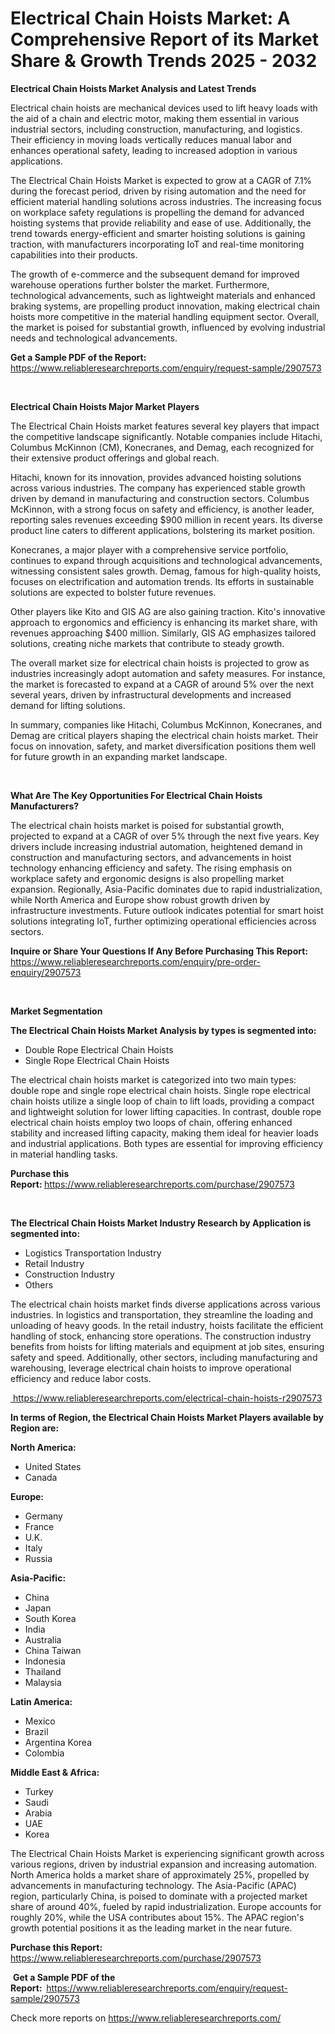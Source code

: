 <p><h1>Electrical Chain Hoists Market: A Comprehensive Report of its Market Share & Growth Trends 2025 - 2032</h1></p><p><strong>Electrical Chain Hoists Market Analysis and Latest Trends</strong></p>
<p><p>Electrical chain hoists are mechanical devices used to lift heavy loads with the aid of a chain and electric motor, making them essential in various industrial sectors, including construction, manufacturing, and logistics. Their efficiency in moving loads vertically reduces manual labor and enhances operational safety, leading to increased adoption in various applications. </p><p>The Electrical Chain Hoists Market is expected to grow at a CAGR of 7.1% during the forecast period, driven by rising automation and the need for efficient material handling solutions across industries. The increasing focus on workplace safety regulations is propelling the demand for advanced hoisting systems that provide reliability and ease of use. Additionally, the trend towards energy-efficient and smarter hoisting solutions is gaining traction, with manufacturers incorporating IoT and real-time monitoring capabilities into their products. </p><p>The growth of e-commerce and the subsequent demand for improved warehouse operations further bolster the market. Furthermore, technological advancements, such as lightweight materials and enhanced braking systems, are propelling product innovation, making electrical chain hoists more competitive in the material handling equipment sector. Overall, the market is poised for substantial growth, influenced by evolving industrial needs and technological advancements.</p></p>
<p><strong>Get a Sample PDF of the Report:&nbsp;</strong> <a href="https://www.reliableresearchreports.com/enquiry/request-sample/2907573?utm_campaign=2487&utm_medium=2&utm_source=Github&utm_content=ia&utm_term=12032025&utm_id=electrical-chain-hoists">https://www.reliableresearchreports.com/enquiry/request-sample/2907573</a></p>
<p>&nbsp;</p>
<p><strong>Electrical Chain Hoists Major Market Players</strong></p>
<p><p>The Electrical Chain Hoists market features several key players that impact the competitive landscape significantly. Notable companies include Hitachi, Columbus McKinnon (CM), Konecranes, and Demag, each recognized for their extensive product offerings and global reach.</p><p>Hitachi, known for its innovation, provides advanced hoisting solutions across various industries. The company has experienced stable growth driven by demand in manufacturing and construction sectors. Columbus McKinnon, with a strong focus on safety and efficiency, is another leader, reporting sales revenues exceeding $900 million in recent years. Its diverse product line caters to different applications, bolstering its market position.</p><p>Konecranes, a major player with a comprehensive service portfolio, continues to expand through acquisitions and technological advancements, witnessing consistent sales growth. Demag, famous for high-quality hoists, focuses on electrification and automation trends. Its efforts in sustainable solutions are expected to bolster future revenues.</p><p>Other players like Kito and GIS AG are also gaining traction. Kito's innovative approach to ergonomics and efficiency is enhancing its market share, with revenues approaching $400 million. Similarly, GIS AG emphasizes tailored solutions, creating niche markets that contribute to steady growth.</p><p>The overall market size for electrical chain hoists is projected to grow as industries increasingly adopt automation and safety measures. For instance, the market is forecasted to expand at a CAGR of around 5% over the next several years, driven by infrastructural developments and increased demand for lifting solutions.</p><p>In summary, companies like Hitachi, Columbus McKinnon, Konecranes, and Demag are critical players shaping the electrical chain hoists market. Their focus on innovation, safety, and market diversification positions them well for future growth in an expanding market landscape.</p></p>
<p>&nbsp;</p>
<p><strong>What Are The Key Opportunities For Electrical Chain Hoists Manufacturers?</strong></p>
<p><p>The electrical chain hoists market is poised for substantial growth, projected to expand at a CAGR of over 5% through the next five years. Key drivers include increasing industrial automation, heightened demand in construction and manufacturing sectors, and advancements in hoist technology enhancing efficiency and safety. The rising emphasis on workplace safety and ergonomic designs is also propelling market expansion. Regionally, Asia-Pacific dominates due to rapid industrialization, while North America and Europe show robust growth driven by infrastructure investments. Future outlook indicates potential for smart hoist solutions integrating IoT, further optimizing operational efficiencies across sectors.</p></p>
<p><strong>Inquire or Share Your Questions If Any Before Purchasing This Report:</strong> <a href="https://www.reliableresearchreports.com/enquiry/pre-order-enquiry/2907573?utm_campaign=2487&utm_medium=2&utm_source=Github&utm_content=ia&utm_term=12032025&utm_id=electrical-chain-hoists">https://www.reliableresearchreports.com/enquiry/pre-order-enquiry/2907573</a></p>
<p>&nbsp;</p>
<p><strong>Market Segmentation</strong></p>
<p><strong>The Electrical Chain Hoists Market Analysis by types is segmented into:</strong></p>
<p><ul><li>Double Rope Electrical Chain Hoists</li><li>Single Rope Electrical Chain Hoists</li></ul></p>
<p><p>The electrical chain hoists market is categorized into two main types: double rope and single rope electrical chain hoists. Single rope electrical chain hoists utilize a single loop of chain to lift loads, providing a compact and lightweight solution for lower lifting capacities. In contrast, double rope electrical chain hoists employ two loops of chain, offering enhanced stability and increased lifting capacity, making them ideal for heavier loads and industrial applications. Both types are essential for improving efficiency in material handling tasks.</p></p>
<p><strong>Purchase this Report:&nbsp;</strong><a href="https://www.reliableresearchreports.com/purchase/2907573?utm_campaign=2487&utm_medium=2&utm_source=Github&utm_content=ia&utm_term=12032025&utm_id=electrical-chain-hoists">https://www.reliableresearchreports.com/purchase/2907573</a></p>
<p>&nbsp;</p>
<p><strong>The Electrical Chain Hoists Market Industry Research by Application is segmented into:</strong></p>
<p><ul><li>Logistics Transportation Industry</li><li>Retail Industry</li><li>Construction Industry</li><li>Others</li></ul></p>
<p><p>The electrical chain hoists market finds diverse applications across various industries. In logistics and transportation, they streamline the loading and unloading of heavy goods. In the retail industry, hoists facilitate the efficient handling of stock, enhancing store operations. The construction industry benefits from hoists for lifting materials and equipment at job sites, ensuring safety and speed. Additionally, other sectors, including manufacturing and warehousing, leverage electrical chain hoists to improve operational efficiency and reduce labor costs.</p></p>
<p><a href="https://www.reliableresearchreports.com/electrical-chain-hoists-r2907573?utm_campaign=2487&utm_medium=2&utm_source=Github&utm_content=ia&utm_term=12032025&utm_id=electrical-chain-hoists">&nbsp;https://www.reliableresearchreports.com/electrical-chain-hoists-r2907573</a></p>
<p><strong>In terms of Region, the Electrical Chain Hoists Market Players available by Region are:</strong></p>
<p>
    <p> <strong> North America: </strong>
        <ul>
            <li>United States</li>
            <li>Canada</li>
        </ul>
        </p> 
    <p> <strong> Europe: </strong>
        <ul>
            <li>Germany</li>
            <li>France</li>
            <li>U.K.</li>
            <li>Italy</li>
            <li>Russia</li>
        </ul>
        </p> 
    <p> <strong> Asia-Pacific: </strong>
        <ul>
            <li>China</li>
            <li>Japan</li>
            <li>South Korea</li>
            <li>India</li>
            <li>Australia</li>
            <li>China Taiwan</li>
            <li>Indonesia</li>
            <li>Thailand</li>
            <li>Malaysia</li>
        </ul>
        </p> 
    <p> <strong> Latin America: </strong>
        <ul>
            <li>Mexico</li>
            <li>Brazil</li>
            <li>Argentina Korea</li>
            <li>Colombia</li>
        </ul>
        </p> 
    <p> <strong> Middle East & Africa: </strong>
        <ul>
            <li>Turkey</li>
            <li>Saudi</li>
            <li>Arabia</li>
            <li>UAE</li>
            <li>Korea</li>
        </ul>
    </p>
    </p>
<p><p>The Electrical Chain Hoists Market is experiencing significant growth across various regions, driven by industrial expansion and increasing automation. North America holds a market share of approximately 25%, propelled by advancements in manufacturing technology. The Asia-Pacific (APAC) region, particularly China, is poised to dominate with a projected market share of around 40%, fueled by rapid industrialization. Europe accounts for roughly 20%, while the USA contributes about 15%. The APAC region's growth potential positions it as the leading market in the near future.</p></p>
<p><strong>Purchase this Report: </strong><a href="https://www.reliableresearchreports.com/purchase/2907573?utm_campaign=2487&utm_medium=2&utm_source=Github&utm_content=ia&utm_term=12032025&utm_id=electrical-chain-hoists">https://www.reliableresearchreports.com/purchase/2907573</a></p>
<p>&nbsp;<strong>Get a Sample PDF of the Report:&nbsp;&nbsp;</strong><a href="https://www.reliableresearchreports.com/enquiry/request-sample/2907573?utm_campaign=2487&utm_medium=2&utm_source=Github&utm_content=ia&utm_term=12032025&utm_id=electrical-chain-hoists">https://www.reliableresearchreports.com/enquiry/request-sample/2907573</a></p>
<p><strong></strong></p>
<p>Check more reports on <a href="https://www.reliableresearchreports.com/?utm_campaign=2487&utm_medium=2&utm_source=Github&utm_content=ia&utm_term=12032025&utm_id=electrical-chain-hoists">https://www.reliableresearchreports.com/</a></p>